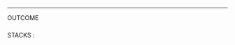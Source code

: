 ****
OUTCOME

###
STACKS :
<!-- next-compose-plugins,
next-images,
next-optimized-images,
react-icons,
react-scroll,
react-stickynode,
tailwindcss
webpack@latest -->